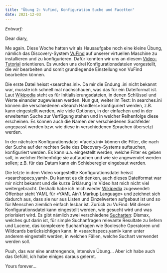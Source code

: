 ```yaml
---
title: "Übung 2: VuFind, Konfiguration Suche und Facetten"
date: 2021-12-03
---
```


*Entwurf:*

Dear diary,

Me again. Diese Woche hatten wir als Hausaufgabe noch eine kleine Übung, nämlich das Discovery-System [VuFind](https://vufind.org/vufind/) auf unserer virtuellen Maschine zu installieren und zu konfigurieren. Dafür konnten wir uns an diesem [Video-Tutorial](https://youtu.be/qFbW8u9UQyM) orientieren. Es wurden uns drei Konfigurationsdateien vorgestellt, die wir bearbeiten und somit grundlegende Einstellung von VuFind bearbeiten können.

Die erste Datei heisst «searches.ini». Da mir die Endung .ini nicht bekannt war, musste ich schnell mal nachschauen, was das für ein Dateiformat ist. Laut [Wikipedia](https://de.wikipedia.org/wiki/Initialisierungsdatei) steht es für Initialisierungsdateien, in denen Schlüssel und Werte einander zugewiesen werden. Nun gut, weiter im Text: In searches.ini können die verschiedenen «Search Handlers» konfiguriert werden, z.B. kann eingestellt werden, wie viele Optionen, in der einfachen und in der erweiterten Suche zur Verfügung stehen und in welcher Reihenfolge diese erscheinen. Es können auch die Namen der verschiedenen Suchfelder angepasst werden bzw. wie diese in verschiedenen Sprachen übersetzt werden.

In der nächsten Konfigurationsdatei «facets.ini» können die Filter, die nach der Suche auf der rechten Seite des Discovery-Systems auftauchen, konfiguriert werden. Es kann u.a. eingestellt werden, welche Filter es geben soll, in welcher Reihenfolge sie auftauchen und wie sie angewendet werden sollen; z.B. für das Datum kann ein Schieberegler eingebaut werden.

Die letzte in dem Video vorgestellte Konfigurationsdatei heisst «searchspecs.yaml». Du kannst es dir denken, auch dieses Dateiformat war mir nicht bekannt und die kurze Erklärung im Video hat mich nicht viel weitergebracht. Deshalb habe ich mich wieder [Wikipedia](https://de.wikipedia.org/wiki/YAML) zugewendet: Offenbar steht YAML für «YAML Ain´t Markup Language» und zeichnet sich dadurch aus, dass sie nur aus Listen und Einzelwerten aufgebaut ist und so für Menschen ziemlich einfach lesbar ist. Zurück zu VuFind: Mit dieser Konfigurationsdatei kann eingestellt werden, wie gesucht wird und was priorisiert wird. Es gibt nämlich zwei verschiedene [Sucharten](https://vufind.org/wiki/configuration:search_customization): Dismax, welches gut darin ist, für simple Suchanfragen relevante Resultate zu liefern und Lucene, das komplexere Suchanfragen wie Boolesche Operatoren und Wildcards berücksichtigen kann. In «searchspecs.yaml» kann unter anderem eingestellt werden, in welchen Fällen, welche Suchart verwendet werden soll.

Puuh, das war eine anstrengende, intensive Übung… Aber ich habe auch das Gefühl, ich habe einiges daraus gelernt.

Yours forever...
